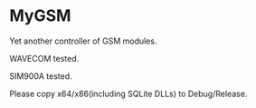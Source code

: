 MyGSM
=====

Yet another controller of GSM modules.

WAVECOM tested.

SIM900A tested.

Please copy x64/x86(including SQLite DLLs) to Debug/Release.
